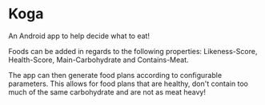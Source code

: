 # Koga
An Android app to help decide what to eat!

Foods can be added in regards to the following properties: Likeness-Score, Health-Score, Main-Carbohydrate and Contains-Meat.

The app can then generate food plans according to configurable parameters. This allows for food plans that are healthy, don't contain too much of the same carbohydrate and are not as meat heavy!
